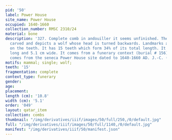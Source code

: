 ```yaml
---
pid: '50'
label: Power House
site_name: Power House
occupied: 1640-1660
collection_number: RMSC 2310/24
material: bone
description: '327. Complete comb in andouiller it seems unfinished. The handle is
  carved and depicts a wolf whose head is turned backwards. Landmarks are visible
  on the teeth. It has 15 teeth which form 34% of its total length. It is 10.8 cm
  long and 5.1 cm wide. It comes from a funerary context (burial # 156). This comb
  comes from the seneca Power House site dated to 1640-1660 AD. J.-C. (RMSC 2310/24'
motifs: mammal; single; wolf;
teeth: '15'
fragmentation: complete
context_type: funerary
gender:
age:
placement:
length (cm): '10.8'
width (cm): '5.1'
order: '049'
layout: qatar_item
collection: combs
thumbnail: "/img/derivatives/iiif/images/50/full/250,/0/default.jpg"
full: "/img/derivatives/iiif/images/50/full/1140,/0/default.jpg"
manifest: "/img/derivatives/iiif/50/manifest.json"
---
```

